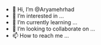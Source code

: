 - 👋 Hi, I’m @Aryamehrhad
- 👀 I’m interested in ...
- 🌱 I’m currently learning ...
- 💞️ I’m looking to collaborate on ...
- 📫 How to reach me ...

<!---
Aryamehrhad/Aryamehrhad is a ✨ special ✨ repository because its `README.md` (this file) appears on your GitHub profile.   
You can click the Preview link to take a look at your changes.  
--->
